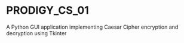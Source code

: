 # PRODIGY_CS_01
A Python GUI application implementing Caesar Cipher encryption and decryption using Tkinter
